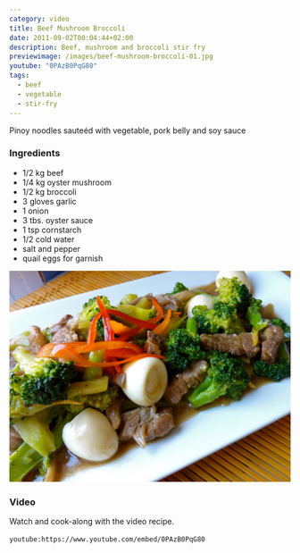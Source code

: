 ```yaml
---
category: video
title: Beef Mushroom Broccoli
date: 2011-09-02T00:04:44+02:00
description: Beef, mushroom and broccoli stir fry
previewimage: /images/beef-mushroom-broccoli-01.jpg
youtube: "0PAzB0PqG80"
tags:
  - beef
  - vegetable
  - stir-fry
---
```


Pinoy noodles sauteéd with vegetable, pork belly and soy sauce

### Ingredients

- 1/2 kg beef
- 1/4 kg oyster mushroom
- 1/2 kg broccoli
- 3 gloves garlic
- 1 onion
- 3 tbs. oyster sauce
- 1 tsp cornstarch
- 1/2 cold water
- salt and pepper
- quail eggs for garnish

![Beef mushroom broccoli](/images/beef-mushroom-broccoli-02.jpg)

### Video
Watch and cook-along with the video recipe.

`youtube:https://www.youtube.com/embed/0PAzB0PqG80`
